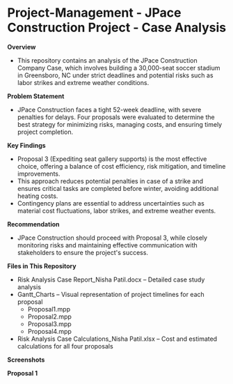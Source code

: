 # Project-Management - JPace Construction Project - Case Analysis

**Overview**
  - This repository contains an analysis of the JPace Construction Company Case, which involves building a 30,000-seat soccer stadium in Greensboro, NC under strict deadlines and potential risks such as labor strikes and extreme weather conditions.

**Problem Statement**
   - JPace Construction faces a tight 52-week deadline, with severe penalties for delays. Four proposals were evaluated to determine the best strategy for minimizing risks, managing costs, and ensuring timely project completion.

**Key Findings**
  - Proposal 3 (Expediting seat gallery supports) is the most effective choice, offering a balance of cost efficiency, risk mitigation, and timeline improvements.
  - This approach reduces potential penalties in case of a strike and ensures critical tasks are completed before winter, avoiding additional heating costs.
  - Contingency plans are essential to address uncertainties such as material cost fluctuations, labor strikes, and extreme weather events.

**Recommendation**
  - JPace Construction should proceed with Proposal 3, while closely monitoring risks and maintaining effective communication with stakeholders to ensure the project's success.

**Files in This Repository**
  - Risk Analysis Case Report_Nisha Patil.docx – Detailed case study analysis
  - Gantt_Charts – Visual representation of project timelines for each proposal
      - Proposal1.mpp
      - Proposal2.mpp
      - Proposal3.mpp
      - Proposal4.mpp
  - Risk Analysis Case Calculations_Nisha Patil.xlsx – Cost and estimated calculations for all four proposals

**Screenshots**

**Proposal 1**

